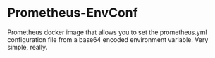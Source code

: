# Prometheus-EnvConf

Prometheus docker image that allows you to set the prometheus.yml configuration file from a base64 encoded environment variable.
Very simple, really.
